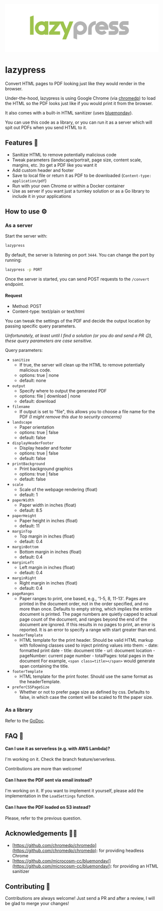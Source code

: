 ﻿![Logo](https://github.com/alexferrari88/lazypress/blob/master/logo.png?raw=true)

# lazypress

Convert HTML pages to PDF looking just like they would render in the browser.

Under-the-hood, lazypress is using Google Chrome (via [chromedp](https://github.com/chromedp/chromedp)) to load the HTML so the PDF looks just like if you would print it from the browser.

It also comes with a built-in HTML sanitizer (uses [bluemonday](https://github.com/microcosm-cc/bluemonday)).

You can use this code as a library, or you can run it as a server which will spit out PDFs when you send HTML to it.

## Features 🚀

- Sanitize HTML to remove potentially malicious code
- Tweak parameters (landscape/portrait, page size, content scale, margins, etc. )to get a PDF like you want it
- Add custom header and footer
- Save to local file or return it as PDF to be downloaded (`Content-type: application/pdf`)
- Run with your own Chrome or within a Docker container
- Use as server if you want just a turnkey solution or as a Go library to include it in your applications

## How to use ⚙️

### As a server

Start the server with:

```bash
lazypress
```

By default, the server is listening on port `3444`. You can change the port by running:

```bash
lazypress -p PORT
```

Once the server is started, you can send POST requests to the `/convert` endpoint.

#### Request

- Method: POST
- Content-type: text/plain or text/html

You can tweak the settings of the PDF and decide the output location by passing specific query parameters.

_Unfortunately, at least until I find a solution (or you do and send a PR 😉), these query parameters are case sensitive._

Query parameters:

- `sanitize`
  - If true, the server will clean up the HTML to remove potentially malicious code.
  - options: true | none
  - default: none
- `output`
  - Specify where to output the generated PDF
  - options: file | download | none
  - default: download
- `filename`
  - If output is set to "file", this allows you to choose a file name for the PDF _(I might remove this due to security concerns)_
- `landscape`
  - Paper orientation
  - options: true | false
  - default: false
- `displayHeaderFooter`
  - Display header and footer
  - options: true | false
  - default: false
- `printBackground`
  - Print background graphics
  - options: true | false
  - default: false
- `scale`
  - Scale of the webpage rendering (float)
  - default: 1
- `paperWidth`
  - Paper width in inches (float)
  - default: 8.5
- `paperHeight`
  - Paper height in inches (float)
  - default: 11
- `marginTop`
  - Top margin in inches (float)
  - default: 0.4
- `marginBottom`
  - Bottom margin in inches (float)
  - default: 0.4
- `marginLeft`
  - Left margin in inches (float)
  - default: 0.4
- `marginRight`
  - Right margin in inches (float)
  - default: 0.4
- `pageRanges`
  - Paper ranges to print, one based, e.g., '1-5, 8, 11-13'. Pages are printed in the document order, not in the order specified, and no more than once. Defaults to empty string, which implies the entire document is printed. The page numbers are quietly capped to actual page count of the document, and ranges beyond the end of the document are ignored. If this results in no pages to print, an error is reported. It is an error to specify a range with start greater than end.
- `headerTemplate`
  - HTML template for the print header. Should be valid HTML markup with following classes used to inject printing values into them: - date: formatted print date - title: document title - url: document location - pageNumber: current page number - totalPages: total pages in the document For example, `<span class=title></span>` would generate span containing the title.
- `footerTemplate`
  - HTML template for the print footer. Should use the same format as the headerTemplate.
- `preferCSSPageSize`
  - Whether or not to prefer page size as defined by css. Defaults to false, in which case the content will be scaled to fit the paper size.

### As a library

Refer to the [GoDoc](https://pkg.go.dev/github.com/alexferrari88/lazypress).

## FAQ 🤔

#### Can I use it as serverless (e.g. with AWS Lambda)?

I'm working on it. Check the branch feature/serverless.

Contributions are more than welcome!

#### Can I have the PDF sent via email instead?

I'm working on it. If you want to implement it yourself, please add the implementation in the `LoadSettings` function.

#### Can I have the PDF loaded on S3 instead?

Please, refer to the previous question.

## Acknowledgements 🙏🏼

- [https://github.com/chromedp/chromedp](https://github.com/chromedp/chromedp): for providing headless Chrome
- [https://github.com/microcosm-cc/bluemonday/](https://github.com/microcosm-cc/bluemonday/): for providing an HTML sanitizer

## Contributing 🤗

Contributions are always welcome! Just send a PR and after a review, I will be glad to merge your changes!
